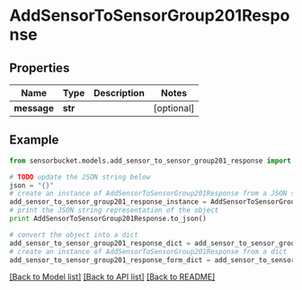 # AddSensorToSensorGroup201Response


## Properties

Name | Type | Description | Notes
------------ | ------------- | ------------- | -------------
**message** | **str** |  | [optional] 

## Example

```python
from sensorbucket.models.add_sensor_to_sensor_group201_response import AddSensorToSensorGroup201Response

# TODO update the JSON string below
json = "{}"
# create an instance of AddSensorToSensorGroup201Response from a JSON string
add_sensor_to_sensor_group201_response_instance = AddSensorToSensorGroup201Response.from_json(json)
# print the JSON string representation of the object
print AddSensorToSensorGroup201Response.to_json()

# convert the object into a dict
add_sensor_to_sensor_group201_response_dict = add_sensor_to_sensor_group201_response_instance.to_dict()
# create an instance of AddSensorToSensorGroup201Response from a dict
add_sensor_to_sensor_group201_response_form_dict = add_sensor_to_sensor_group201_response.from_dict(add_sensor_to_sensor_group201_response_dict)
```
[[Back to Model list]](../README.md#documentation-for-models) [[Back to API list]](../README.md#documentation-for-api-endpoints) [[Back to README]](../README.md)


